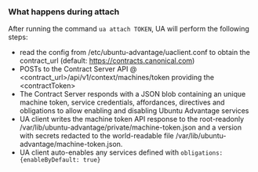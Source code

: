 ### What happens during attach
After running the command `ua attach TOKEN`, UA will perform the following steps:

* read the config from /etc/ubuntu-advantage/uaclient.conf to obtain
  the contract\_url (default: https://contracts.canonical.com)
* POSTs to the Contract Server API @
  <contract_url>/api/v1/context/machines/token providing the \<contractToken\>
* The Contract Server responds with a JSON blob containing an unique machine
  token, service credentials, affordances, directives and obligations to allow
  enabling and disabling Ubuntu Advantage services
* UA client writes the machine token API response to the root-readonly
  /var/lib/ubuntu-advantage/private/machine-token.json and a version with secrets redacted to the world-readable
  file /var/lib/ubuntu-advantage/machine-token.json.
* UA client auto-enables any services defined with
  `obligations:{enableByDefault: true}`
